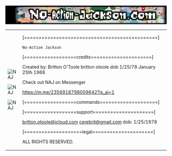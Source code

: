 ![NAJ](/docs/header.jpg)

<table>
<tr><td>

![NAJ](/docs/images/dojo.gif) 

![NAJ](/docs/images/hallway.gif) 

![NAJ](/docs/images/park.gif) 

</td>
<td>

[==============================================]

	No-Action Jackson

[==================credits=====================]

Created by: Britton O'Toole
britton otoole
dob 1/25/78
January 25th 1968


Check out NAJ on Messenger 

https://m.me/2356918798009642?is_ai=1

[==================commands====================]


[==================support=====================]

britton.otoole@icloud.com
cerebrit@gmail.com
dob: 1/25/1978

[====================legal=====================]

ALL RIGHTS RESERVED. 

</td></tr>
</table>
